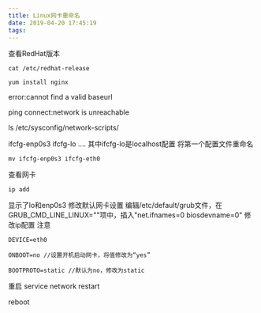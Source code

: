 ```yaml
---
title: Linux网卡重命名
date: 2019-04-20 17:45:19
tags:
---
```

查看RedHat版本
```
cat /etc/redhat-release
```
```
yum install nginx
```
error:cannot find a valid baseurl

ping
connect:network is unreachable

ls /etc/sysconfig/network-scripts/

ifcfg-enp0s3 ifcfg-lo ....
其中ifcfg-lo是localhost配置
将第一个配置文件重命名
```
mv ifcfg-enp0s3 ifcfg-eth0
```
查看网卡
```
ip add
```
显示了lo和enp0s3
修改默认网卡设置
编辑/etc/default/grub文件，在GRUB_CMD_LINE_LINUX=""项中，插入"net.ifnames=0 biosdevname=0"
修改ip配置
注意
```
DEVICE=eth0
```
```
ONBOOT=no //设置开机启动网卡，将值修改为“yes”
```
```
BOOTPROTO=static //默认为no，修改为static
```
重启
service network restart

reboot